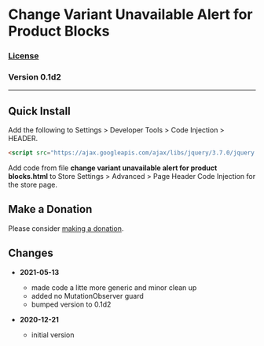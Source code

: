 # Change Variant Unavailable Alert for Product Blocks

### [License][99]

### Version 0.1d2

---

## Quick Install

Add the following to Settings > Developer Tools > Code Injection > HEADER.

```html
<script src="https://ajax.googleapis.com/ajax/libs/jquery/3.7.0/jquery.min.js"></script>
```

Add code from file **change variant unavailable alert for product blocks.html**
to Store Settings > Advanced > Page Header Code Injection for the store page.

## Make a Donation

Please consider [making a donation](https://github.com/tomsWebConsulting/twcsl#make-a-donation).

## Changes

* **2021-05-13**

  * made code a litte more generic and minor clean up
  * added no MutationObserver guard
  * bumped version to 0.1d2
  
* **2020-12-21**

  * initial version

[99]: https://github.com/tomsWebConsulting/twcsl/blob/main/LICENSE.txt#L1
